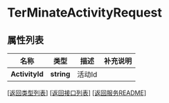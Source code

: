 # TerMinateActivityRequest

## 属性列表

名称 | 类型 | 描述 | 补充说明
------------ | ------------- | ------------- | -------------
**ActivityId** | **string** | 活动Id | 

[\[返回类型列表\]](README.md#类型列表)
[\[返回接口列表\]](README.md#接口列表)
[\[返回服务README\]](README.md)


